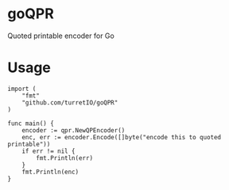 goQPR
=====

Quoted printable encoder for Go


Usage
=====
```
import (
    "fmt"
    "github.com/turretIO/goQPR"
)

func main() {
    encoder := qpr.NewQPEncoder()
    enc, err := encoder.Encode([]byte("encode this to quoted printable"))
    if err != nil {
        fmt.Println(err)
    }    
    fmt.Println(enc)
}
```


